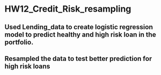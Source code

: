 # HW12_Credit_Risk_resampling

## Used Lending_data to create logistic regression model to predict healthy and high risk loan in the portfolio. 

## Resampled the data to test better prediction for high risk loans
